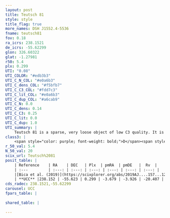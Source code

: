 ```yaml
---
layout: post
title: Teutsch 81
style: style
title_flag: true
more_names: DSH J1552.4-5536
fname: teutsch81
fov: 0.18
ra_icrs: 238.1521
de_icrs: -55.62299
glon: 326.60322
glat: -1.27981
r50: 5.4
plx: 0.299
UTI: "0.08"
UTI_COLOR: "#edb3b3"
UTI_C_N_COL: "#e0a6b3"
UTI_C_dens_COL: "#f5bfb7"
UTI_C_C3_COL: "#fdd7c3"
UTI_C_lit_COL: "#e0a6b3"
UTI_C_dup_COL: "#a6cab9"
UTI_C_N: 0.0
UTI_C_dens: 0.14
UTI_C_C3: 0.25
UTI_C_lit: 0.0
UTI_C_dup: 1.0
UTI_summary: |
    Teutsch 81 is a sparse, very loose object of low C3 quality. It is rarely studied in the literature, with no articles listed in the last 6 years.<br><br><span style="color: #99180f; font-weight: bold;">Warning: </span>contains less than 25 stars with <i>P>0.5</i> estimated.
class3: |
    <span style="color: purple; font-weight: bold;">D</span><span style="color: #FFC300; font-weight: bold;">B</span>
r_50_val: 5.4
N_50_val: 20
scix_url: Teutsch%2081
posit_table: |
    | Reference    | RA    | DEC   | Plx  | pmRA  | pmDE   |  Rv  |
    | :---         | :---: | :---: | :---: | :---: | :---: | :---: |
    |[Bica et al. (2019)](https://scixplorer.org/abs/2019AJ....157...12B) | 238.122 | -55.614 | -- | -- | -- | -- |
    | **UCC** |238.152 | -55.623 | 0.299 | -3.679 | -3.926 | -20.407 | 
cds_radec: 238.1521,-55.62299
carousel: UCC
fpars_table: |
    
shared_table: |
    
---
```

